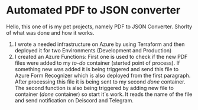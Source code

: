 # Automated PDF to JSON converter

Hello, this one of is my pet projects, namely PDF to JSON Converter.
Shorlty of what was done and how it works. 

1) I wrote a needed infrastructure on Azure by using Terraform and then deployed it for two Environments (Development and Production)
2) I created an Azure Functions:
   First one is used to check if the new PDF files were added to my *to-do* container (sterted point of process). If something new was added it is being triggered and send this file to Azure Form Recognizer which is also deployed from the first paragraph.
   After processing this file it is being sent to my second *done* container. The second function is also being triggered by adding new file to container (*done* container) so start it`s work. It reads the name of the file and send notification on Deiscord     and Telegram. 

